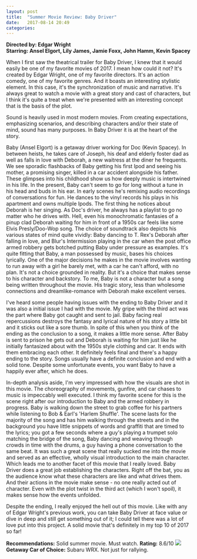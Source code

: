 ```yaml
---
layout: post
title:  "Summer Movie Review: Baby Driver"
date:   2017-08-14 20:49
categories:
---
```

**Directed by: Edgar Wright**  
**Starring: Ansel Elgort, Lily James, Jamie Foxx, John Hamm, Kevin Spacey**

When I first saw the theatrical trailer for Baby Driver, I knew that it would easily be one of my favorite movies of 2017. I mean how could it not? It's created by Edgar Wright, one of my favorite directors. It's an action comedy, one of my favorite genres. And it boasts an interesting stylistic element. In this case, it's the synchronization of music and narrative. It's always great to watch a movie with a great story and cast of characters, but I think it's quite a treat when we're presented with an interesting concept that is the basis of the plot.

Sound is heavily used in most modern movies. From creating expectations, emphasizing scenarios, and describing characters and/or their state of mind, sound has many purposes. In Baby Driver it is at the heart of the story.

Baby (Ansel Elgort) is a getaway driver working for Doc (Kevin Spacey). In between heists, he takes care of Joseph, his deaf and elderly foster dad as well as falls in love with Deborah, a new waitress at the diner he frequents. We see sporadic flashbacks of Baby getting his first Ipod and seeing his mother, a promising singer, killed in a car accident alongside his father. These glimpses into his childhood show us how deeply music is intertwined in his life. In the present, Baby can't seem to go for long without a tune in his head and buds in his ear. In early scenes he's remixing audio recordings of conversations for fun. He dances to the vinyl records his plays in his apartment and owns multiple Ipods. The first thing he notices about Deborah is her singing. As Doc's driver, he always has a playlist to go no matter who he drives with. Hell, even his monochromatic fantasies of a pinup clad Deborah waiting for him in front of a 1950s car feels like some Elvis Presly/Doo-Wop song. The choice of soundtrack also depicts his various states of mind quite vividly: Baby dancing to T. Rex's Deborah after falling in love, and Blur's Intermission playing in the car when the post office armed robbery gets botched putting Baby under pressure as examples. It's quite fitting that Baby, a man possessed by music, bases his choices lyrically. One of the major decisions he makes in the movie involves wanting to run away with a girl he barely met, with a car he can't afford, with no plan. It's not a choice grounded in reality. But it's a choice that makes sense to his character and backstory. To me, Baby is not a character but a song being written throughout the movie. His tragic story, less than wholesome connections and dreamlike-romance with Deborah make excellent verses.

I've heard some people having issues with the ending to Baby Driver and it was also a initial issue I had with the movie. My gripe with the third act was the part where Baby got caught and sent to jail. Baby facing real repercussions destroys the fantasy and lyrical nature of his story a little bit and it sticks out like a sore thumb. In spite of this when you think of the ending as the conclusion to a song, it makes a little more sense. After Baby is sent to prison he gets out and Deborah is waiting for him just like he initially fantasized about with the 1950s style clothing and car. It ends with them embracing each other. It definitely feels final and there's a happy ending to the story. Songs usually have a definite conclusion and end with a solid tone. Despite some unfortunate events, you want Baby to have a happily ever after, which he does.

In-depth analysis aside, I'm very impressed with how the visuals are shot in this movie. The choreography of movements, gunfire, and car chases to music is impeccably well executed. I think my favorite scene for this is the scene right after our introduction to Baby and the armed robbery in progress. Baby is walking down the street to grab coffee for his partners while listening to Bob & Earl's 'Harlem Shuffle'. The scene lasts for the majority of the song and has him walking through the streets and in the background you have little snippets of words and graffiti that are timed to the lyrics; you got a few seconds where a guy's playing a trumpet solo matching the bridge of the song, Baby dancing and weaving through crowds in time with the drums, a guy having a phone conversation to the same beat. It was such a great scene that really sucked me into the movie and served as an effective, wholly visual introduction to the main character. Which leads me to another facet of this movie that I really loved. Baby Driver does a great job establishing the characters. Right off the bat, you as the audience know what these characters are like and what drives them. And their actions in the movie make sense - no one really acted out of character. Even with the plot twist in the third act (which I won't spoil), it makes sense how the events unfolded.

Despite the ending, I really enjoyed the hell out of this movie. Like with any of Edgar Wright's previous work, you can take Baby Driver at face value or dive in deep and still get something out of it; I could tell there was a lot of love put into this project. A solid movie that's definitely in my top 10 of 2017 so far!

**Recommendations:** Solid summer movie. Must watch.
**Rating:** 8.6/10
![](https://media.giphy.com/media/qq1cV75OocOvm/giphy.gif)
**Getaway Car of Choice:** Subaru WRX. Not just for rallying.
